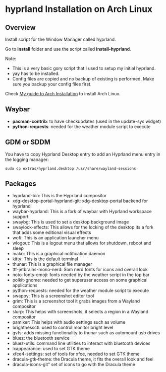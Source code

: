 # hyprland Installation on Arch Linux

## Overview

Install script for the Window Manager called hyprland. 

Go to **install** folder and use the script called **install-hyprland**.

Note: 
- This is a very basic gory script that I used to setup my initial hyprland. 
- yay has to be installed.
- Config files are copied and no backup of existing is performed. Make sure you backup your config files first.

Check [My guide to Arch Installation](https://github.com/jbarozet/guide-archlinux) to install Arch Linux.


## Waybar

- **pacman-contrib**: to have checkupdates (used in the update-sys widget)
- **python-requests**: needed for the weather module script to execute



##  GDM or SDDM

You have to copy Hyprland Desktop entry to add an Hyprland menu entry in the logging manager:

`sudo cp extras/hyprland.desktop /usr/share/wayland-sessions`


## Packages

- hyprland-bin: This is the Hyprland compositor
- xdg-desktop-portal-hyprland-git: xdg-desktop-portal backend for hyprland
- waybar-hyprland: This is a fork of waybar with Hyprland workspace support
- swaybg: This is used to set a desktop background image
- swaylock-effects: This allows for the locking of the desktop its a fork that adds some editional visual effects
- wofi: This is an application launcher menu
- wlogout: This is a logout menu that allows for shutdown, reboot and sleep
- mako: This is a graphical notification daemon
- kitty: This is the default terminal
- thunar: This is a graphical file manager
- ttf-jetbrains-mono-nerd: Som nerd fonts for icons and overall look
- noto-fonts-emoji: fonts needed by the weather script in the top bar
- polkit-gnome: needed to get superuser access on some graphical applications
- python-requests: needed for the weather module script to execute
- swappy: This is a screenshot editor tool
- grim: This is a screenshot tool it grabs images from a Wayland compositor
- slurp: This helps with screenshots, it selects a region in a Wayland compositor
- pamixer: This helps with audio settings such as volume
- brightnessctl: used to control monitor bright level
- gvfs: adds missing functionality to thunar such as automount usb drives
- bluez: the bluetooth service
- bluez-utils: command line utilities to interact with bluetooth devices
- lxappearance: used to set GTK theme
- xfce4-settings: set of tools for xfce, needed to set GTK theme
- dracula-gtk-theme: the Dracula theme, it fits the overall look and feel
- dracula-icons-git" set of icons to go with the Dracula theme


